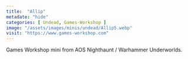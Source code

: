 ```yaml
---
title:  "Allip"
metadate: "hide"
categories: [ Undead, Games-Workshop ]
image: "/assets/images/minis/undead/Allip5.webp"
visit: "https://www.games-workshop.com"
---
```

Games Workshop mini from AOS Nighthaunt / Warhammer Underworlds. 